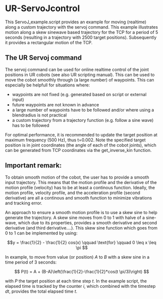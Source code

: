 # UR-ServoJcontrol
This ServoJ_example.script provides an example for moving (realtime) along a custom trajectory with the servoj command. This example illustrates motion along a skew sinewave based trajectory for the TCP for a period of 5 seconds (resulting in a trajectory with 2500 target positions). Subsequently it provides a rectangular motion of the TCP.

## The UR Servoj command
The servoj command can be used for online realtime control of the joint positions in UR cobots (see also UR scripting manual). This can be used to move the cobot smoothly through (a large number) of waypoints. This can especially be helpfull for situations where:

- waypoints are not fixed (e.g. generated based on script or external input)
- future waypoints are not known in advance
- a large number of waypoints have to be followed and/or where using a blendradius is not practical
- a custom trajectory from a trajectory function (e.g. follow a sine wave) has to be followed

For optimal performance, it is recommended to update the target position at maximum frequency (500 Hz), thus t=0.002. Note the specified target position is in joint coordinates (the angle of each of the cobot joints), which can be generated from TCP coordinates via the get_inverse_kin function.


## Important remark:
To obtain smooth motion of the cobot, the user has to provide a smooth input trajectory. This means that the motion profile and the derivative of the motion profile (velocity) has to be at least a continous function. Ideally, the motion profile, velocity profile, and the acceleration profile (second derivative) are all a continous and smooth function to minimize vibrations and tracking error.

An approach to ensure a smooth motion profile is to use a skew sine to help generate the trajectory. A skew sine moves from 0 to 1 with halve of a sine-wave, which due to its properties, provides a smooth derivative and second derivative (and third derivative....). This skew sine function which goes from 0 to 1 can be implemented by using:

$$y = \frac{1}{2} - \frac{1}{2} cos(x) \qquad \text{for} \qquad 0 \leq x \leq \pi $$

In example, to move from value (or position) $A$ to $B$ with a skew sine in a time period of 3 seconds:

$$ P(t) = A + (B-A)\left(\frac{1}{2}-\frac{1}{2}*cos(t \pi/3)\right) $$

with $P$ the target position at each time step $t$. In the example script, the elapsed time is tracked by the counter $i$, which combined with the timestep $dt$, provides the total elapsed time $t$.
